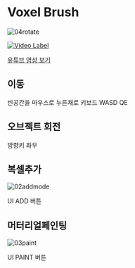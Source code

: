 # Voxel Brush

![04rotate](https://user-images.githubusercontent.com/8338781/178456570-30e3ceb2-97bf-497c-bb72-5fabb064863b.gif)

[![Video Label](http://img.youtube.com/vi/PcdRz4aUd_s/0.jpg)](https://youtu.be/PcdRz4aUd_s?t=0s)

[유튜브 영상 보기](https://youtu.be/PcdRz4aUd_s?t=0s)

## 이동

빈공간을 마우스로 누른채로 키보드 WASD QE

## 오브젝트 회전

방향키 좌우

## 복셀추가

![02addmode](https://user-images.githubusercontent.com/8338781/178456561-c0a18235-9feb-4419-8bb3-440199ed65ec.gif)

UI ADD 버튼

## 머터리얼페인팅

![03paint](https://user-images.githubusercontent.com/8338781/178456567-45f54550-bcd1-4b5b-a4d3-5413b3ce1848.gif)

UI PAINT 버튼

